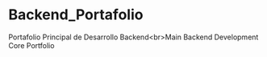 # Backend_Portafolio
Portafolio Principal de Desarrollo Backend&lt;br>Main Backend Development Core Portfolio
